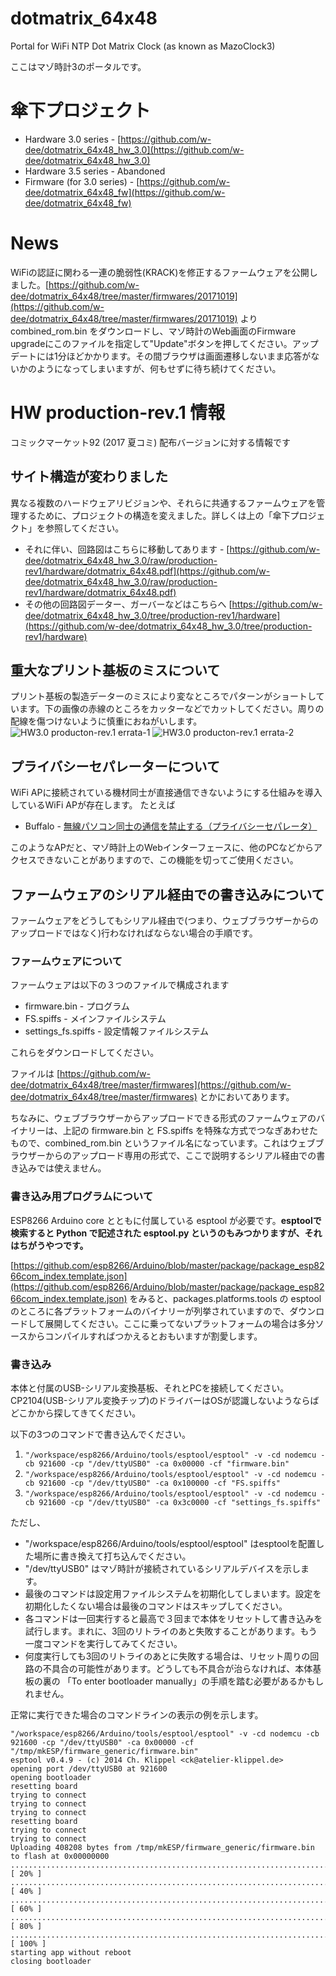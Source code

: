 # dotmatrix_64x48
Portal for WiFi NTP Dot Matrix Clock (as known as MazoClock3)

ここはマゾ時計3のポータルです。

# 傘下プロジェクト
 * Hardware 3.0 series - [https://github.com/w-dee/dotmatrix_64x48_hw_3.0](https://github.com/w-dee/dotmatrix_64x48_hw_3.0)
 * Hardware 3.5 series - Abandoned
 * Firmware (for 3.0 series) - [https://github.com/w-dee/dotmatrix_64x48_fw](https://github.com/w-dee/dotmatrix_64x48_fw)

# News

WiFiの認証に関わる一連の脆弱性(KRACK)を修正するファームウェアを公開しました。[https://github.com/w-dee/dotmatrix_64x48/tree/master/firmwares/20171019](https://github.com/w-dee/dotmatrix_64x48/tree/master/firmwares/20171019) より combined_rom.bin をダウンロードし、マゾ時計のWeb画面のFirmware upgradeにこのファイルを指定して"Update"ボタンを押してください。アップデートには1分ほどかかります。その間ブラウザは画面遷移しないまま応答がないかのようになってしまいますが、何もせずに待ち続けてください。

# HW production-rev.1 情報

コミックマーケット92 (2017 夏コミ) 配布バージョンに対する情報です

## サイト構造が変わりました

異なる複数のハードウェアリビジョンや、それらに共通するファームウェアを管理するために、プロジェクトの構造を変えました。詳しくは上の「傘下プロジェクト」を参照してください。

 * それに伴い、回路図はこちらに移動してあります - [https://github.com/w-dee/dotmatrix_64x48_hw_3.0/raw/production-rev1/hardware/dotmatrix_64x48.pdf](https://github.com/w-dee/dotmatrix_64x48_hw_3.0/raw/production-rev1/hardware/dotmatrix_64x48.pdf)
 * その他の回路図データー、ガーバーなどはこちらへ [https://github.com/w-dee/dotmatrix_64x48_hw_3.0/tree/production-rev1/hardware](https://github.com/w-dee/dotmatrix_64x48_hw_3.0/tree/production-rev1/hardware)


## 重大なプリント基板のミスについて

プリント基板の製造データーのミスにより変なところでパターンがショートしています。下の画像の赤線のところをカッターなどでカットしてください。周りの配線を傷つけないように慎重におねがいします。
<img src="Screenshot from 2017-08-16 11-36-40.jpg" alt="HW3.0 producton-rev.1 errata-1">
<img src="Screenshot from 2017-08-16 11-37-07.png" alt="HW3.0 producton-rev.1 errata-2">

## プライバシーセパレーターについて

WiFi APに接続されている機材同士が直接通信できないようにする仕組みを導入しているWiFi APが存在します。
たとえば

 * Buffalo - [無線パソコン同士の通信を禁止する（プライバシーセパレータ）](http://buffalo.jp/download/manual/html/air851/router/whrg54s/chapter11.html)

このようなAPだと、マゾ時計上のWebインターフェースに、他のPCなどからアクセスできないことがありますので、この機能を切ってご使用ください。

## ファームウェアのシリアル経由での書き込みについて

ファームウェアをどうしてもシリアル経由で(つまり、ウェブブラウザーからのアップロードではなく)行わなければならない場合の手順です。

### ファームウェアについて

ファームウェアは以下の３つのファイルで構成されます
 * firmware.bin - プログラム
 * FS.spiffs - メインファイルシステム
 * settings_fs.spiffs - 設定情報ファイルシステム

これらをダウンロードしてください。

ファイルは [https://github.com/w-dee/dotmatrix_64x48/tree/master/firmwares](https://github.com/w-dee/dotmatrix_64x48/tree/master/firmwares) とかにおいてあります。

ちなみに、ウェブブラウザーからアップロードできる形式のファームウェアのバイナリーは、上記の firmware.bin と FS.spiffs を特殊な方式でつなぎあわせたもので、combined_rom.bin というファイル名になっています。これはウェブブラウザーからのアップロード専用の形式で、ここで説明するシリアル経由での書き込みでは使えません。

### 書き込み用プログラムについて

ESP8266 Arduino core とともに付属している esptool が必要です。**esptoolで検索すると Python で記述された esptool.py というのもみつかりますが、それはちがうやつです。**

[https://github.com/esp8266/Arduino/blob/master/package/package_esp8266com_index.template.json](https://github.com/esp8266/Arduino/blob/master/package/package_esp8266com_index.template.json) をみると、packages.platforms.tools の esptool のところに各プラットフォームのバイナリーが列挙されていますので、ダウンロードして展開してください。ここに乗ってないプラットフォームの場合は多分ソースからコンパイルすればつかえるとおもいますが割愛します。

### 書き込み

本体と付属のUSB-シリアル変換基板、それとPCを接続してください。CP2104(USB-シリアル変換チップ)のドライバーはOSが認識しないようならばどこかから探してきてください。

以下の3つのコマンドで書き込んでください。

 1. `"/workspace/esp8266/Arduino/tools/esptool/esptool" -v -cd nodemcu -cb 921600 -cp "/dev/ttyUSB0" -ca 0x00000 -cf "firmware.bin"`
 1. `"/workspace/esp8266/Arduino/tools/esptool/esptool" -v -cd nodemcu -cb 921600 -cp "/dev/ttyUSB0" -ca 0x100000 -cf "FS.spiffs"`
 1. `"/workspace/esp8266/Arduino/tools/esptool/esptool" -v -cd nodemcu -cb 921600 -cp "/dev/ttyUSB0" -ca 0x3c0000 -cf "settings_fs.spiffs"`

ただし、

 * "/workspace/esp8266/Arduino/tools/esptool/esptool" はesptoolを配置した場所に書き換えて打ち込んでください。
 * "/dev/ttyUSB0" はマゾ時計が接続されているシリアルデバイスを示します。
 * 最後のコマンドは設定用ファイルシステムを初期化してしまいます。設定を初期化したくない場合は最後のコマンドはスキップしてください。
 * 各コマンドは一回実行すると最高で３回まで本体をリセットして書き込みを試行します。まれに、3回のリトライのあと失敗することがあります。もう一度コマンドを実行してみてください。
 * 何度実行しても3回のリトライのあとに失敗する場合は、リセット周りの回路の不具合の可能性があります。どうしても不具合が治らなければ、本体基板の裏の 「To enter bootloader manually」の手順を踏む必要があるかもしれません。

正常に実行できた場合のコマンドラインの表示の例を示します。

    "/workspace/esp8266/Arduino/tools/esptool/esptool" -v -cd nodemcu -cb 921600 -cp "/dev/ttyUSB0" -ca 0x00000 -cf "/tmp/mkESP/firmware_generic/firmware.bin"
    esptool v0.4.9 - (c) 2014 Ch. Klippel <ck@atelier-klippel.de>
    opening port /dev/ttyUSB0 at 921600
    opening bootloader
    resetting board
    trying to connect
    trying to connect
    trying to connect
    resetting board
    trying to connect
    trying to connect
    Uploading 408208 bytes from /tmp/mkESP/firmware_generic/firmware.bin to flash at 0x00000000
    ................................................................................ [ 20% ]
    ................................................................................ [ 40% ]
    ................................................................................ [ 60% ]
    ................................................................................ [ 80% ]
    ...............................................................................  [ 100% ]
    starting app without reboot
    closing bootloader

